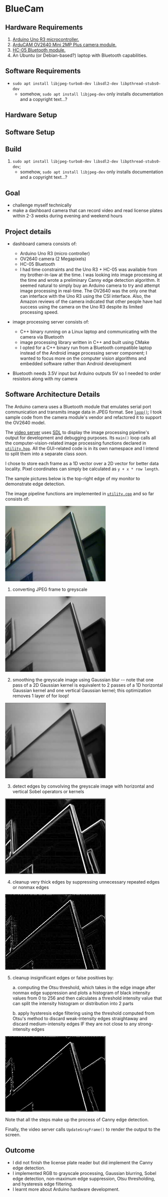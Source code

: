 # BlueCam

## Hardware Requirements
1. [Arduino Uno R3 microcontroller.](https://www.amazon.ca/Elegoo-Board-ATmega328P-ATMEGA16U2-Arduino/dp/B01EWOE0UU/)
2. [ArduCAM OV2640 Mini 2MP Plus camera module.](https://www.amazon.ca/Arducam-Module-Megapixels-Arduino-Mega2560/dp/B012UXNDOY/)
3. [HC-05 Bluetooth module.](https://www.amazon.ca/DSD-TECH-HC-05-Pass-Through-Communication/dp/B01G9KSAF6/)
4. An Ubuntu (or Debian-based?) laptop with Bluetooth capabilities.

## Software Requirements
- `sudo apt install libjpeg-turbo8-dev libsdl2-dev libpthread-stubs0-dev`
    - somehow, `sudo apt install libjpeg-dev` only installs documentation and
      a copyright text...?
## Hardware Setup

## Software Setup

Build
-----
1. `sudo apt install libjpeg-turbo8-dev libsdl2-dev libpthread-stubs0-dev`;
    - somehow, `sudo apt install libjpeg-dev` only installs documentation and
      a copyright text...?

Goal
----
- challenge myself technically
- make a dashboard camera that can record video and read license plates within
  2-3 weeks during evening and weekend hours

Project details
-------
- dashboard camera consists of:
    - Arduino Uno R3 (micro controller)
    - OV2640 camera (2 Megapixels)
    - HC-05 Bluetooth
    * I had time constraints and the Uno R3 + HC-05 was available from my
      brother-in-law at the time. I was looking into image processing at the
      time and wrote a preliminary Canny edge detection algorithm. It seemed
      natural to simply buy an Arduino camera to try and attempt image
      processing in real-time. The OV2640 was the only one that can interface
      with the Uno R3 using the CSI interface. Also, the Amazon reviews of the
      camera indicated that other people have had success using the camera on
      the Uno R3 despite its limited processing speed.
- image processing server consists of:
    - C++ binary running on a Linux laptop and communicating with the camera via Bluetooth
    - image processing library written in C++ and built using CMake
    - I opted for a C++ binary run from a Bluetooth compatible laptop instead of the Android image processing server component; I wanted to focus more on the computer vision algorithms and embedded software rather than Android development

- Bluetooth needs 3.5V input but Arduino outputs 5V so I needed to order
  resistors along with my camera

Software Architecture Details
-------
The Arduino camera uses a Bluetooth module that emulates serial port communication and transmits image data in JPEG format. See [`loop()`](./arduino/dashcam/dashcam.ino); I took sample code from the camera module's vendor and refactored it to support the OV2640 model.

The [video server](videoserver.cpp) uses [SDL](https://github.com/libsdl-org/SDL) to display the image processing pipeline's output for development and debugging purposes. Its `main()` loop calls all the computer-vision-related image processing functions declared in [`utility.hpp`](utility.hpp). All the GUI-related code is in its own namespace and I intend to split them into a separate class *soon*.

I chose to store each frame as a 1D vector over a 2D vector for better data locality. Pixel coordinates can simply be calculated as `y + x * row length`.

The sample pictures below is the top-right edge of my monitor to demonstrate edge detection.

The image pipeline functions are implemented in [`utility.cpp`](utility.cpp) and so far consists of:

![sample picture in colour](./resources/output-color.jpg)

1. converting JPEG frame to greyscale

![sample picture in greyscale](./resources/output-gray.jpg)

2. smoothing the greyscale image using Gaussian blur
-- note that one pass of a 2D Gaussian kernel is equivalent to 2 passes of a 1D horizontal Gaussian kernel and one vertical Gaussian kernel; this optimization removes 1 layer of for loop!

![sample picture after Gaussian smoothing](./resources/output-blurred.jpg)

3. detect edges by convolving the greyscale image with horizontal and vertical Sobel operators or kernels

![sample picture with Sobel edge detection](./resources/output-edges-sobel.jpg)

4. cleanup very thick edges by suppressing unnecessary repeated edges or nonmax edges

![sample picture after nonmax edge suppression](./resources/output-edges-nonmax.jpg)

5. cleanup insignificant edges or false positives by:

    a. computing the Otsu threshold, which takes in the edge image after nonmax edge suppression and plots a histogram of black intensity values from 0 to 256 and then calculates a threshold intensity value that can split the intensity histogram or distribution into 2 parts

    b. apply hysteresis edge filtering using the threshold computed from Otsu's method to discard weak-intensity edges straightaway and discard medium-intensity edges IF they are not close to any strong-intensity edges

![sample picture after using Otsu threshold and hysteresis](./resources/output-edges-otsu-hysteresis.jpg)

Note that all the steps make up the process of Canny edge detection.

Finally, the video server calls `UpdateGrayFrame()` to render the output to the screen.

Outcome
-------
- I did not finish the license plate reader but did implement the Canny edge detection.
- I implemented RGB to grayscale processing, Gaussian blurring, Sobel edge detection, non-maximum edge suppression, Otsu thresholding, and hysteresis edge filtering.
- I learnt more about Arduino hardware development.

